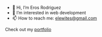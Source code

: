 - 👋 Hi, I’m Eros Rodriguez 
- 👀 I’m interested in web development
- 📫 How to reach me: elewites@gmail.com

Check out my [portfolio](https://portfolio-eros-2022.netlify.app/)
<!---
elewites/elewites is a ✨ special ✨ repository because its `README.md` (this file) appears on your GitHub profile.
You can click the Preview link to take a look at your changes.
--->
